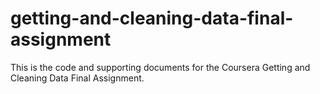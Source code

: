 # getting-and-cleaning-data-final-assignment
This is the code and supporting documents for the Coursera Getting and Cleaning Data Final Assignment.

